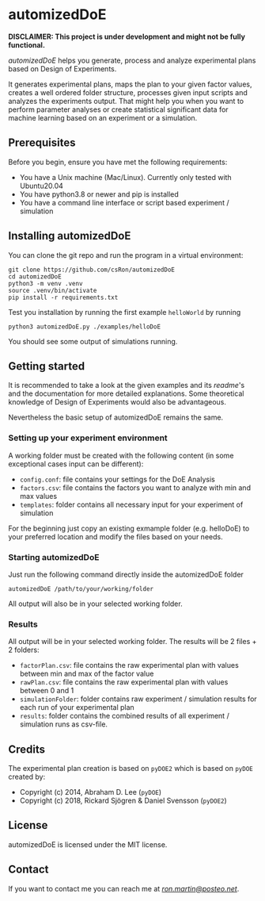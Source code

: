 # automizedDoE

**DISCLAIMER: This project is under development and might not be fully functional.**

*automizedDoE* helps you generate, process and analyze experimental plans based on Design of Experiments. 

It generates experimental plans, maps the plan to your given factor values, creates a well ordered folder structure, processes given input scripts and analyzes the experiments output.
That might help you when you want to perform parameter analyses or create statistical significant data for machine learning based on an experiment or a simulation.

## Prerequisites
Before you begin, ensure you have met the following requirements:
* You have a Unix machine (Mac/Linux). Currently only tested with Ubuntu20.04
* You have python3.8 or newer and pip is installed
* You have a command line interface or script based experiment / simulation


## Installing automizedDoE
You can clone the git repo and run the program in a virtual environment:
```
git clone https://github.com/csRon/automizedDoE
cd automizedDoE
python3 -m venv .venv
source .venv/bin/activate
pip install -r requirements.txt
```
Test you installation by running the first example `helloWorld` by running
```
python3 automizedDoE.py ./examples/helloDoE
```
You should see some output of simulations running.

## Getting started
It is recommended to take a look at the given examples and its *readme*'s and the documentation for more detailed explanations. 
Some theoretical knowledge of Design of Experiments would also be advantageous.

Nevertheless the basic setup of automizedDoE remains the same. 


### Setting up your experiment environment
A working folder must be created with the following content (in some exceptional cases input can be different):
* `config.conf`: file contains your settings for the DoE Analysis
* `factors.csv`: file contains the factors you want to analyze with min and max values
* `templates`: folder contains all necessary input for your experiment of simulation

For the beginning just copy an existing exmample folder (e.g. helloDoE) to your preferred location and modify the files based on your needs. 

### Starting automizedDoE
Just run the following command directly inside the automizedDoE folder
```
automizedDoE /path/to/your/working/folder
```
All output will also be in your selected working folder.

### Results
All output will be in your selected working folder. The results will be 2 files + 2 folders:
* `factorPlan.csv`: file contains the raw experimental plan with values between min and max of the factor value
* `rawPlan.csv`: file contains the raw experimental plan with values between 0 and 1
* `simulationFolder`: folder contains raw experiment / simulation results for each run of your experimental plan
* `results`: folder contains the combined results of all experiment / simulation runs as csv-file.


## Credits
The experimental plan creation is based on `pyDOE2` which is based on `pyDOE` created by: 
* Copyright (c) 2014, Abraham D. Lee (`pyDOE`)
* Copyright (c) 2018, Rickard Sjögren & Daniel Svensson (`pyDOE2`)

## License
automizedDoE is licensed under the MIT license.

## Contact
If you want to contact me you can reach me at *ron.martin@posteo.net*.

